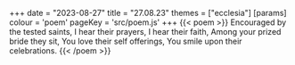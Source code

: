+++
date = "2023-08-27"
title = "27.08.23"
themes = ["ecclesia"]
[params]
  colour = 'poem'
  pageKey = 'src/poem.js'
+++
{{< poem >}}
Encouraged by the tested saints,
I hear their prayers,
I hear their faith,
Among your prized bride they sit,
You love their self offerings,
You smile upon their celebrations.
{{< /poem >}}